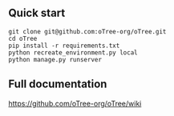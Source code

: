 ## Quick start

    git clone git@github.com:oTree-org/oTree.git
    cd oTree
    pip install -r requirements.txt
    python recreate_environment.py local
    python manage.py runserver

## Full documentation
https://github.com/oTree-org/oTree/wiki

